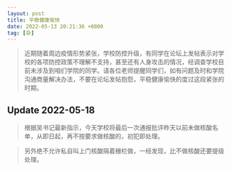```yaml
---
layout: post
title: 平稳健康愉快
date: 2022-05-13 20:21:36 +0800
tag: [杂]
---
```


> 近期随着周边疫情形势紧张，学校防控升级，有同学在论坛上发帖表示对学校的各项防控政策不理解不支持，甚至还有人身攻击的情况，经调查学校目前未涉及到咱们学院的同学。请各位老师提醒同学们，如有问题及时和学院沟通商量解决办法，不要在论坛发帖抱怨，平稳健康愉快的度过这段紧张的时期。

## Update 2022-05-18

> 根据吴书记最新指示，今天学校将最后一次通报批评昨天以前未做核酸名单，从即日起，再不按要求做核酸的，初犯即处理。

> 另外绝不允许私自叫上门核酸隔着栅栏做，一经发现，比不做核酸还要提级处理。